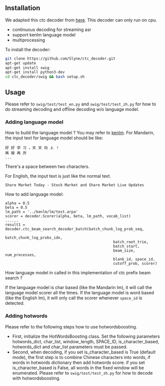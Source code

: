 ## Installation

We adapted this ctc decoder from [here](https://github.com/PaddlePaddle/DeepSpeech/tree/develop/deepspeech/decoders/swig).
This decoder can only run on cpu.

* continuous decoding for streaming asr
* support kenlm language model
* multiprocessing

To install the decoder:
```bash
git clone https://github.com/Slyne/ctc_decoder.git
apt-get update
apt-get install swig
apt-get install python3-dev 
cd ctc_decoder/swig && bash setup.sh
```

## Usage

Please refer to ```swig/test/test_en.py``` and ```swig/test/test_zh.py``` for how to do streaming decoding and offline decoding w/o language model.

### Adding language model
How to build the language model ?
You may refer to [kenlm](https://github.com/kpu/kenlm).
For Mandarin, the input text for language model should be like:
```
好 好 学 习 ，天 天 向 上 ！
再 接 再 厉
...
```
There's a space between two characters.

For English, the input text is just like the normal text.
```
Share Market Today - Stock Market and Share Market Live Updates
```

How to add language model:
```
alpha = 0.5
beta = 0.5
lm_path = '../kenlm/lm/test.arpa'
scorer = decoder.Scorer(alpha, beta, lm_path, vocab_list)
......
result1 =  decoder.ctc_beam_search_decoder_batch(batch_chunk_log_prob_seq, 
                                                 batch_chunk_log_probs_idx,
                                                 batch_root_trie,
                                                 batch_start,
                                                 beam_size, num_processes,
                                                 blank_id, space_id,
                                                 cutoff_prob, scorer)
```
How language model in called in this implementation of ctc prefix beam search ?

If the language model is char based (like the Mandarin lm), it will call the language model scorer all the times.
If the language model is word based (like the English lm), it will only call the scorer whenever `space_id` is detected.

### Adding hotwords
Please refer to the following steps how to use hotwordsboosting.
* First, initialize the HotWordsBoosting class. Set the following parameters hotwords_dict, char_list, window_length, SPACE_ID, is_character_based, hotwords_dict and char_list parameters must be passed.
* Second, when decoding, if you set is_character_based is True (default mode), the first step is to combine Chinese characters into words, if words in hotwords dictionary then add hotwords score.
if you set is_character_based is False, all words in the fixed window will be enumerated. Please refer to ```swig/test/test_zh.py``` for how to decode with hotwordsboosting.